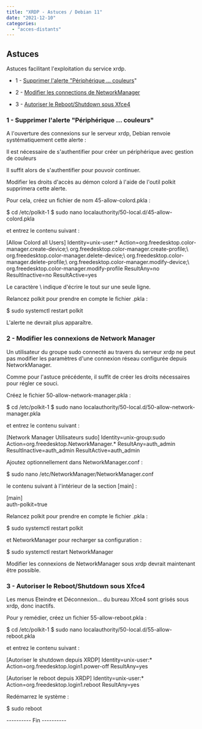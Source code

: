 ```yaml
---
title: "XRDP - Astuces / Debian 11"
date: "2021-12-10"
categories: 
  - "acces-distants"
---
```


## Astuces

Astuces facilitant l'exploitation du service xrdp.

- 1 - [Supprimer l'alerte "Périphérique ... couleurs](/acces-distants-xrdp/#xrdp-profil-couleurs)"

- 2 - [Modifier les connections de NetworkManager](/acces-distants-xrdp/#xrdp-networkmanager)

- 3 - [Autoriser le Reboot/Shutdown sous Xfce4](/acces-distants-xrdp/#xrdp-xfce4-cdes)

### 1 - Supprimer l'alerte "Périphérique ... couleurs"

A l'ouverture des connexions sur le serveur xrdp, Debian renvoie systématiquement cette alerte :

Il est nécessaire de s'authentifier pour créer un périphérique avec gestion de couleurs

Il suffit alors de s'authentifier pour pouvoir continuer.

Modifier les droits d'accès au démon colord à l'aide de l'outil polkit supprimera cette alerte.

Pour cela, créez un fichier de nom 45-allow-colord.pkla :

$ cd /etc/polkit-1
$ sudo nano localauthority/50-local.d/45-allow-colord.pkla

et entrez le contenu suivant :

\[Allow Colord all Users\]
Identity=unix-user:\*
Action=org.freedesktop.color-manager.create-device;\\
org.freedesktop.color-manager.create-profile;\\
org.freedesktop.color-manager.delete-device;\\
org.freedesktop.color-manager.delete-profile;\\
org.freedesktop.color-manager.modify-device;\\
org.freedesktop.color-manager.modify-profile
ResultAny=no
ResultInactive=no
ResultActive=yes

Le caractère \\ indique d'écrire le tout sur une seule ligne.

Relancez polkit pour prendre en compte le fichier .pkla :

$ sudo systemctl restart polkit

L'alerte ne devrait plus apparaître.

### 2 - Modifier les connexions de Network Manager

Un utilisateur du groupe sudo connecté au travers du serveur xrdp ne peut pas modifier les paramètres d'une connexion réseau configurée depuis NetworkManager.

Comme pour l'astuce précédente, il suffit de créer les droits nécessaires pour régler ce souci.

Créez le fichier 50-allow-network-manager.pkla :

$ cd /etc/polkit-1
$ sudo nano localauthority/50-local.d/50-allow-network-manager.pkla

et entrez le contenu suivant :

\[Network Manager Utilisateurs sudo\]
Identity=unix-group:sudo
Action=org.freedesktop.NetworkManager.\*
ResultAny=auth\_admin
ResultInactive=auth\_admin
ResultActive=auth\_admin

Ajoutez optionnellement dans NetworkManager.conf :

$ sudo nano /etc/NetworkManager/NetworkManager.conf

le contenu suivant à l'intérieur de la section \[main\] :

\[main\]   
auth-polkit=true

Relancez polkit pour prendre en compte le fichier .pkla :

$ sudo systemctl restart polkit

et NetworkManager pour recharger sa configuration :

$ sudo systemctl restart NetworkManager

Modifier les connexions de NetworkManager sous xrdp devrait maintenant être possible.

### 3 - Autoriser le Reboot/Shutdown sous Xfce4

Les menus Eteindre et Déconnexion... du bureau Xfce4 sont grisés sous xrdp, donc inactifs.

Pour y remédier, créez un fichier 55-allow-reboot.pkla :

$ cd /etc/polkit-1
$ sudo nano localauthority/50-local.d/55-allow-reboot.pkla

et entrez le contenu suivant :

\[Autoriser le shutdown depuis XRDP\]
Identity=unix-user:\*
Action=org.freedesktop.login1.power-off
ResultAny=yes

\[Autoriser le reboot depuis XRDP\]
Identity=unix-user:\*
Action=org.freedesktop.login1.reboot
ResultAny=yes

Redémarrez le système :

$ sudo reboot

\---------- Fin ----------

